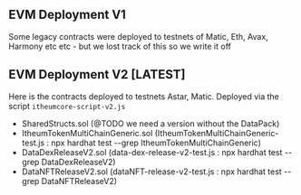 ## EVM Deployment V1
Some legacy contracts were deployed to testnets of Matic, Eth, Avax, Harmony etc etc - but we lost track of this so we write it off

## EVM Deployment V2 [LATEST]
Here is the contracts deployed to testnets Astar, Matic. Deployed via the script `itheumcore-script-v2.js`

- SharedStructs.sol (@TODO we need a version without the DataPack)
- ItheumTokenMultiChainGeneric.sol (ItheumTokenMultiChainGeneric-test.js : npx hardhat test --grep ItheumTokenMultiChainGeneric)
- DataDexReleaseV2.sol (data-dex-release-v2-test.js :  npx hardhat test --grep DataDexReleaseV2)
- DataNFTReleaseV2.sol (dataNFT-release-v2-test.js : npx hardhat test --grep DataNFTReleaseV2)
